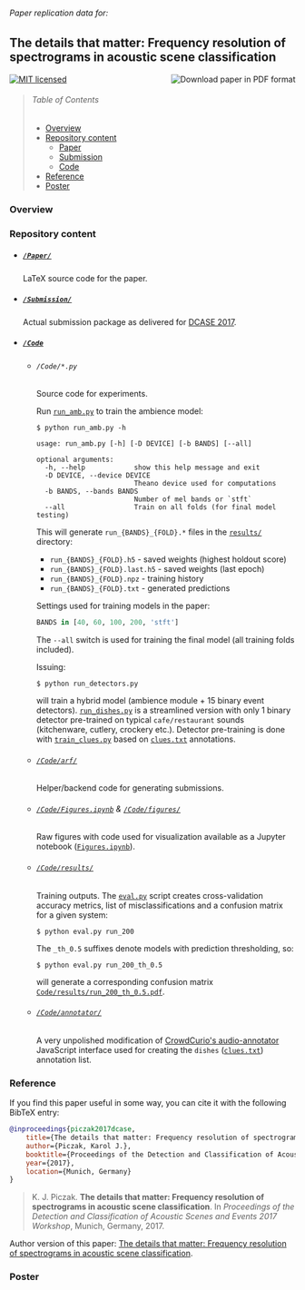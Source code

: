 
###### *Paper replication data for:*

## The details that matter: Frequency resolution of spectrograms in acoustic scene classification

<a href="http://karol.piczak.com/papers/Piczak2017-DCASE.pdf"><img src="https://img.shields.io/badge/download%20paper-PDF-ff69b4.svg" alt="Download paper in PDF format" title="Download paper in PDF format" align="right" /></a>

<a href="LICENSE"><img src="https://img.shields.io/badge/license-MIT-blue.svg" alt="MIT licensed" title="MIT licensed" /></a>

> ###### Table of Contents
>
>  * [Overview](#overview)
>  * [Repository content](#repository-content)
>       * [Paper](#paper)
>       * [Submission](#submission)
>       * [Code](#code)
>  * [Reference](#reference)
>  * [Poster](#poster)

### Overview



### Repository content

- ##### [`/Paper/`](/Paper)

    LaTeX source code for the paper.

- ##### [`/Submission/`](/Submission/)

    Actual submission package as delivered for [DCASE 2017](http://www.cs.tut.fi/sgn/arg/dcase2017/challenge/submission).

- ##### [`/Code`](/Code/)

    -   ###### `/Code/*.py`

        Source code for experiments.

        Run [`run_amb.py`](Code/run_amb.py) to train the ambience model:

        ```
        $ python run_amb.py -h

        usage: run_amb.py [-h] [-D DEVICE] [-b BANDS] [--all]

        optional arguments:
          -h, --help            show this help message and exit
          -D DEVICE, --device DEVICE
                                Theano device used for computations
          -b BANDS, --bands BANDS
                                Number of mel bands or `stft`
          --all                 Train on all folds (for final model testing)
        ```

        This will generate `run_{BANDS}_{FOLD}.*` files in the [`results/`](Code/results/) directory:

        - `run_{BANDS}_{FOLD}.h5` - saved weights (highest holdout score)
        - `run_{BANDS}_{FOLD}.last.h5` - saved weights (last epoch)
        - `run_{BANDS}_{FOLD}.npz` - training history
        - `run_{BANDS}_{FOLD}.txt` - generated predictions

        Settings used for training models in the paper:

        ```python
        BANDS in [40, 60, 100, 200, 'stft']
        ```

        The `--all` switch is used for training the final model (all training folds included).

        Issuing:

        ```shell
        $ python run_detectors.py
        ```

        will train a hybrid model (ambience module + 15 binary event detectors). [`run_dishes.py`](Code/run_dishes.py) is
        a streamlined version with only 1 binary detector pre-trained on typical `cafe/restaurant` sounds
        (kitchenware, cutlery, crockery etc.). Detector pre-training is done with [`train_clues.py`](Code/train_clues.py) based on [`clues.txt`](Code/clues.txt) annotations.

    - ###### [`/Code/arf/`](/Code/arf/)

        Helper/backend code for generating submissions.

    - ###### [`/Code/Figures.ipynb`](/Code/Figures.ipynb) & [`/Code/figures/`](/Code/figures/)

        Raw figures with code used for visualization available as a Jupyter notebook ([`Figures.ipynb`](Code/Figures.ipynb)).

    - ###### [`/Code/results/`](/Code/results/)

        Training outputs. The [`eval.py`](Code/eval.py) script creates cross-validation accuracy metrics, list of misclassifications
        and a confusion matrix for a given system:

        ```
        $ python eval.py run_200
        ```

        The `_th_0.5` suffixes denote models with prediction thresholding, so:

        ```
        $ python eval.py run_200_th_0.5
        ```

        will generate a corresponding confusion matrix [`Code/results/run_200_th_0.5.pdf`](Code/results/run_200_th_0.5.pdf).

    - ###### [`/Code/annotator/`](/Code/annotator/)

        A very unpolished modification of [CrowdCurio's audio-annotator](https://github.com/CrowdCurio/audio-annotator) JavaScript interface used for creating the `dishes` ([`clues.txt`](Code/clues.txt)) annotation list.

### Reference

If you find this paper useful in some way, you can cite it with the following BibTeX entry:

```bibtex
@inproceedings{piczak2017dcase,
    title={The details that matter: Frequency resolution of spectrograms in acoustic scene classification},
    author={Piczak, Karol J.},
    booktitle={Proceedings of the Detection and Classification of Acoustic Scenes and Events 2017 Workshop},
    year={2017},
    location={Munich, Germany}
}
```

> K. J. Piczak. **The details that matter: Frequency resolution of spectrograms in acoustic scene classification**. In *Proceedings of the Detection and Classification of Acoustic Scenes and Events 2017 Workshop*, Munich, Germany, 2017.

Author version of this paper: [The details that matter: Frequency resolution of spectrograms in acoustic scene classification](http://karol.piczak.com/papers/Piczak2017-DCASE.pdf).

### Poster

